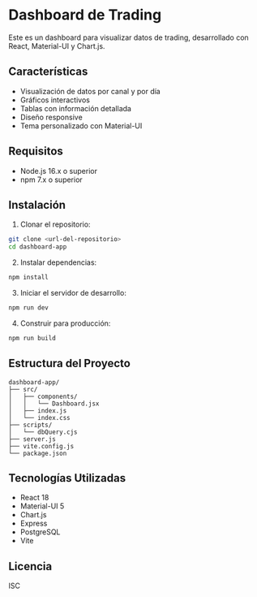 # Dashboard de Trading

Este es un dashboard para visualizar datos de trading, desarrollado con React, Material-UI y Chart.js.

## Características

- Visualización de datos por canal y por día
- Gráficos interactivos
- Tablas con información detallada
- Diseño responsive
- Tema personalizado con Material-UI

## Requisitos

- Node.js 16.x o superior
- npm 7.x o superior

## Instalación

1. Clonar el repositorio:
```bash
git clone <url-del-repositorio>
cd dashboard-app
```

2. Instalar dependencias:
```bash
npm install
```

3. Iniciar el servidor de desarrollo:
```bash
npm run dev
```

4. Construir para producción:
```bash
npm run build
```

## Estructura del Proyecto

```
dashboard-app/
├── src/
│   ├── components/
│   │   └── Dashboard.jsx
│   ├── index.js
│   └── index.css
├── scripts/
│   └── dbQuery.cjs
├── server.js
├── vite.config.js
└── package.json
```

## Tecnologías Utilizadas

- React 18
- Material-UI 5
- Chart.js
- Express
- PostgreSQL
- Vite

## Licencia

ISC 